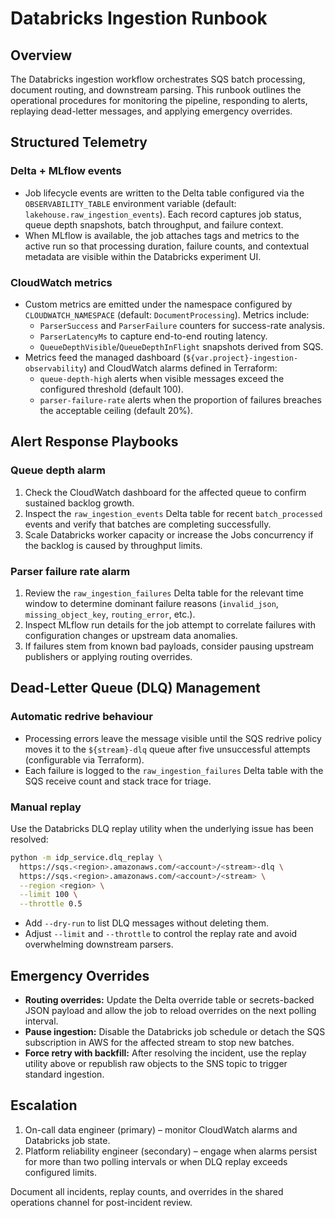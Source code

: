# Databricks Ingestion Runbook

## Overview

The Databricks ingestion workflow orchestrates SQS batch processing, document
routing, and downstream parsing. This runbook outlines the operational
procedures for monitoring the pipeline, responding to alerts, replaying
dead-letter messages, and applying emergency overrides.

## Structured Telemetry

### Delta + MLflow events

* Job lifecycle events are written to the Delta table configured via the
  `OBSERVABILITY_TABLE` environment variable (default:
  `lakehouse.raw_ingestion_events`). Each record captures job status, queue
  depth snapshots, batch throughput, and failure context.
* When MLflow is available, the job attaches tags and metrics to the active run
  so that processing duration, failure counts, and contextual metadata are
  visible within the Databricks experiment UI.

### CloudWatch metrics

* Custom metrics are emitted under the namespace configured by
  `CLOUDWATCH_NAMESPACE` (default: `DocumentProcessing`). Metrics include:
  * `ParserSuccess` and `ParserFailure` counters for success-rate analysis.
  * `ParserLatencyMs` to capture end-to-end routing latency.
  * `QueueDepthVisible`/`QueueDepthInFlight` snapshots derived from SQS.
* Metrics feed the managed dashboard (`${var.project}-ingestion-observability`)
  and CloudWatch alarms defined in Terraform:
  * `queue-depth-high` alerts when visible messages exceed the configured
    threshold (default 100).
  * `parser-failure-rate` alerts when the proportion of failures breaches the
    acceptable ceiling (default 20%).

## Alert Response Playbooks

### Queue depth alarm

1. Check the CloudWatch dashboard for the affected queue to confirm sustained
   backlog growth.
2. Inspect the `raw_ingestion_events` Delta table for recent `batch_processed`
   events and verify that batches are completing successfully.
3. Scale Databricks worker capacity or increase the Jobs concurrency if the
   backlog is caused by throughput limits.

### Parser failure rate alarm

1. Review the `raw_ingestion_failures` Delta table for the relevant time window
   to determine dominant failure reasons (`invalid_json`,
   `missing_object_key`, `routing_error`, etc.).
2. Inspect MLflow run details for the job attempt to correlate failures with
   configuration changes or upstream data anomalies.
3. If failures stem from known bad payloads, consider pausing upstream
   publishers or applying routing overrides.

## Dead-Letter Queue (DLQ) Management

### Automatic redrive behaviour

* Processing errors leave the message visible until the SQS redrive policy moves
  it to the `${stream}-dlq` queue after five unsuccessful attempts (configurable
  via Terraform).
* Each failure is logged to the `raw_ingestion_failures` Delta table with the
  SQS receive count and stack trace for triage.

### Manual replay

Use the Databricks DLQ replay utility when the underlying issue has been
resolved:

```bash
python -m idp_service.dlq_replay \
  https://sqs.<region>.amazonaws.com/<account>/<stream>-dlq \
  https://sqs.<region>.amazonaws.com/<account>/<stream> \
  --region <region> \
  --limit 100 \
  --throttle 0.5
```

* Add `--dry-run` to list DLQ messages without deleting them.
* Adjust `--limit` and `--throttle` to control the replay rate and avoid
  overwhelming downstream parsers.

## Emergency Overrides

* **Routing overrides:** Update the Delta override table or secrets-backed JSON
  payload and allow the job to reload overrides on the next polling interval.
* **Pause ingestion:** Disable the Databricks job schedule or detach the SQS
  subscription in AWS for the affected stream to stop new batches.
* **Force retry with backfill:** After resolving the incident, use the replay
  utility above or republish raw objects to the SNS topic to trigger standard
  ingestion.

## Escalation

1. On-call data engineer (primary) – monitor CloudWatch alarms and Databricks
   job state.
2. Platform reliability engineer (secondary) – engage when alarms persist for
   more than two polling intervals or when DLQ replay exceeds configured limits.

Document all incidents, replay counts, and overrides in the shared operations
channel for post-incident review.
